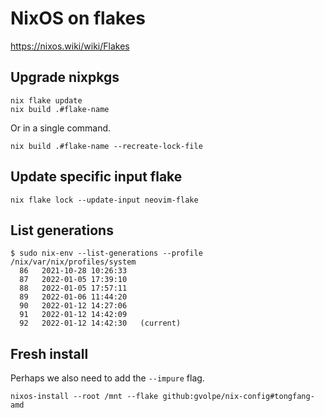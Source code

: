 # NixOS on flakes

<https://nixos.wiki/wiki/Flakes>

## Upgrade nixpkgs

```console
nix flake update
nix build .#flake-name
```

Or in a single command.

```console
nix build .#flake-name --recreate-lock-file
```

## Update specific input flake

```console
nix flake lock --update-input neovim-flake
```

## List generations

```console
$ sudo nix-env --list-generations --profile /nix/var/nix/profiles/system
  86   2021-10-28 10:26:33
  87   2022-01-05 17:39:10
  88   2022-01-05 17:57:11
  89   2022-01-06 11:44:20
  90   2022-01-12 14:27:06
  91   2022-01-12 14:42:09
  92   2022-01-12 14:42:30   (current)
```

## Fresh install

Perhaps we also need to add the `--impure` flag.

```console
nixos-install --root /mnt --flake github:gvolpe/nix-config#tongfang-amd
```
